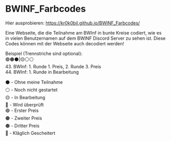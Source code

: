 # BWINF_Farbcodes

Hier ausprobieren: https://kr0k0bil.github.io/BWINF_Farbcodes/

Eine Webseite, die die Teilnahme am BWInf in bunte Kreise codiert, wie es in vielen Benutzernamen auf dem BWINF Discord Server zu sehen ist. Diese Codes können mit der Webseite auch decodiert werden!

Beispiel (Trennstriche sind optional):\
🟢🟤⚫|🟡⚪⚪\
43. BWInf: 1. Runde 1. Preis, 2. Runde 3. Preis\
44. BWInf: 1. Runde in Bearbeitung

⚫ - Ohne meine Teilnahme\
⚪ - Noch nicht gestartet\
🟡 - In Bearbeitung\
🔵 - Wird überprüft\
🟢 - Erster Preis\
🟠 - Zweiter Preis\
🟤 - Dritter Preis\
🔴 - Kläglich Gescheitert
